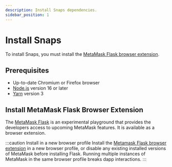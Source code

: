 ```yaml
---
description: Install Snaps dependencies.
sidebar_position: 1
---
```


# Install Snaps

To install Snaps, you must install the [MetaMask Flask browser extension](#install-metamask-flask).

## Prerequisites

- Up-to-date Chromium or Firefox browser
- [Node.js](https://nodejs.org/) version 16 or later
- [Yarn](https://yarnpkg.com/) version 3

## Install MetaMask Flask Browser Extension

The [MetaMask Flask](https://metamask.io/flask/) is an experimental playground that provides the developers 
access to upcoming MetaMask features. It is available as a browser extension.

:::caution Install in a new browser profile
Install the [Metamask Flask browser extension](https://chrome.google.com/webstore/detail/metamask-flask-developmen/ljfoeinjpaedjfecbmggjgodbgkmjkjk) in a new browser profile, or disable any existing installed versions of MetaMask before installing
Flask. Running multiple instances of MetaMask in the same browser profile breaks dapp interactions.
:::
